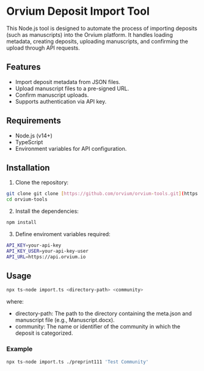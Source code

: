# Orvium Deposit Import Tool

This Node.js tool is designed to automate the process of importing deposits (such as manuscripts) into the Orvium platform. It handles loading metadata, creating deposits, uploading manuscripts, and confirming the upload through API requests.

## Features

- Import deposit metadata from JSON files.
- Upload manuscript files to a pre-signed URL.
- Confirm manuscript uploads.
- Supports authentication via API key.

## Requirements

- Node.js (v14+)
- TypeScript
- Environment variables for API configuration.

## Installation

1. Clone the repository:

```bash
git clone git clone [https://github.com/orvium/orvium-tools.git](https://github.com/orvium/orvium-tools.git)
cd orvium-tools
```

2. Install the dependencies:
    
```bash
npm install
```

3. Define enviroment variables required:

```bash
API_KEY=your-api-key
API_KEY_USER=your-api-key-user
API_URL=https://api.orvium.io
```

## Usage
```bash
npx ts-node import.ts <directory-path> <community>
```
where:
- directory-path: The path to the directory containing the meta.json and manuscript file (e.g., Manuscript.docx).
- community: The name or identifier of the community in which the deposit is categorized.

### Example
```bash
npx ts-node import.ts ./preprint111 'Test Community'
```

